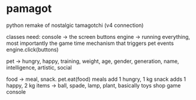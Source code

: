 # pamagot
python remake of nostalgic tamagotchi (v4 connection)


classes need:
console -> the screen
buttons 
engine -> running everything, most importantly the game time mechanism that triggers pet events
engine.click(buttons)


pet -> hungry, happy, training, weight, age, gender, generation, name, intelligence, artistic, social

food -> meal, snack.
pet.eat(food)
meals add 1 hungry, 1 kg
snack adds 1 happy, 2 kg
items -> ball, spade, lamp, plant, basically toys
shop
game
console

